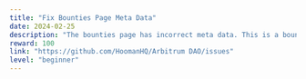 ```yaml
---
title: "Fix Bounties Page Meta Data"
date: 2024-02-25
description: "The bounties page has incorrect meta data. This is a bounty to fix it."
reward: 100
link: "https://github.com/HoomanHQ/Arbitrum DAO/issues"
level: "beginner"
---
```

